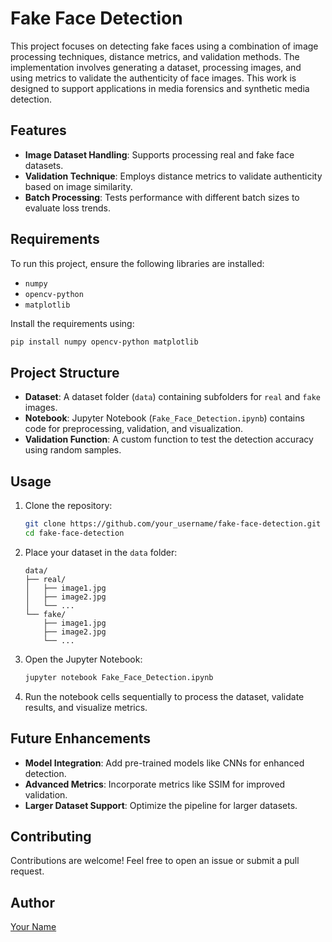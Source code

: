 
# Fake Face Detection

This project focuses on detecting fake faces using a combination of image processing techniques, distance metrics, and validation methods. The implementation involves generating a dataset, processing images, and using metrics to validate the authenticity of face images. This work is designed to support applications in media forensics and synthetic media detection.

## Features

- **Image Dataset Handling**: Supports processing real and fake face datasets.
- **Validation Technique**: Employs distance metrics to validate authenticity based on image similarity.
- **Batch Processing**: Tests performance with different batch sizes to evaluate loss trends.

## Requirements

To run this project, ensure the following libraries are installed:

- `numpy`
- `opencv-python`
- `matplotlib`

Install the requirements using:
```bash
pip install numpy opencv-python matplotlib
```

## Project Structure

- **Dataset**: A dataset folder (`data`) containing subfolders for `real` and `fake` images.
- **Notebook**: Jupyter Notebook (`Fake_Face_Detection.ipynb`) contains code for preprocessing, validation, and visualization.
- **Validation Function**: A custom function to test the detection accuracy using random samples.

## Usage

1. Clone the repository:
   ```bash
   git clone https://github.com/your_username/fake-face-detection.git
   cd fake-face-detection
   ```

2. Place your dataset in the `data` folder:
   ```
   data/
   ├── real/
   │   ├── image1.jpg
   │   ├── image2.jpg
   │   └── ...
   └── fake/
       ├── image1.jpg
       ├── image2.jpg
       └── ...
   ```

3. Open the Jupyter Notebook:
   ```bash
   jupyter notebook Fake_Face_Detection.ipynb
   ```

4. Run the notebook cells sequentially to process the dataset, validate results, and visualize metrics.

## Future Enhancements

- **Model Integration**: Add pre-trained models like CNNs for enhanced detection.
- **Advanced Metrics**: Incorporate metrics like SSIM for improved validation.
- **Larger Dataset Support**: Optimize the pipeline for larger datasets.

## Contributing

Contributions are welcome! Feel free to open an issue or submit a pull request.

## Author

[Your Name](https://github.com/vishalvaka)
